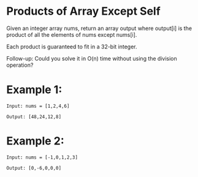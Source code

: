 # Products of Array Except Self

Given an integer array nums, return an array output where output[i] is the product of all the elements of nums except nums[i].

Each product is guaranteed to fit in a 32-bit integer.

Follow-up: Could you solve it in O(n) time without using the division operation?

# Example 1:
```
Input: nums = [1,2,4,6]

Output: [48,24,12,8]
```

# Example 2:
```
Input: nums = [-1,0,1,2,3]

Output: [0,-6,0,0,0]
```